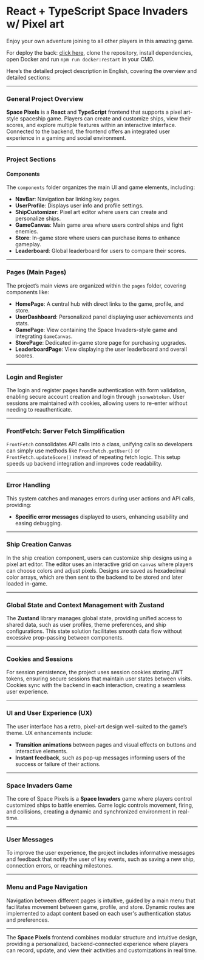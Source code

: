 # React + TypeScript Space Invaders w/ Pixel art

Enjoy your own adventure joining to all other players in this amazing game.

For deploy the back: [click here](https://github.com/Let0oro/space-pixels-API), clone the repository, install dependencies, open Docker and run ```npm run docker:restart``` in your CMD.

Here’s the detailed project description in English, covering the overview and detailed sections:

---

### General Project Overview

**Space Pixels** is a **React** and **TypeScript** frontend that supports a pixel art-style spaceship game. Players can create and customize ships, view their scores, and explore multiple features within an interactive interface. Connected to the backend, the frontend offers an integrated user experience in a gaming and social environment.

---

### Project Sections

#### Components

The `components` folder organizes the main UI and game elements, including:

- **NavBar**: Navigation bar linking key pages.
- **UserProfile**: Displays user info and profile settings.
- **ShipCustomizer**: Pixel art editor where users can create and personalize ships.
- **GameCanvas**: Main game area where users control ships and fight enemies.
- **Store**: In-game store where users can purchase items to enhance gameplay.
- **Leaderboard**: Global leaderboard for users to compare their scores.

---

### Pages (Main Pages)

The project’s main views are organized within the `pages` folder, covering components like:

- **HomePage**: A central hub with direct links to the game, profile, and store.
- **UserDashboard**: Personalized panel displaying user achievements and stats.
- **GamePage**: View containing the Space Invaders-style game and integrating `GameCanvas`.
- **StorePage**: Dedicated in-game store page for purchasing upgrades.
- **LeaderboardPage**: View displaying the user leaderboard and overall scores.

---

### Login and Register

The login and register pages handle authentication with form validation, enabling secure account creation and login through `jsonwebtoken`. User sessions are maintained with cookies, allowing users to re-enter without needing to reauthenticate.

---

### FrontFetch: Server Fetch Simplification

`FrontFetch` consolidates API calls into a class, unifying calls so developers can simply use methods like `FrontFetch.getUser()` or `FrontFetch.updateScore()` instead of repeating fetch logic. This setup speeds up backend integration and improves code readability.

---

### Error Handling

This system catches and manages errors during user actions and API calls, providing:

- **Specific error messages** displayed to users, enhancing usability and easing debugging.

---

### Ship Creation Canvas

In the ship creation component, users can customize ship designs using a pixel art editor. The editor uses an interactive grid on `canvas` where players can choose colors and adjust pixels. Designs are saved as hexadecimal color arrays, which are then sent to the backend to be stored and later loaded in-game.

---

### Global State and Context Management with Zustand

The **Zustand** library manages global state, providing unified access to shared data, such as user profiles, theme preferences, and ship configurations. This state solution facilitates smooth data flow without excessive prop-passing between components.

---

### Cookies and Sessions

For session persistence, the project uses session cookies storing JWT tokens, ensuring secure sessions that maintain user states between visits. Cookies sync with the backend in each interaction, creating a seamless user experience.

---

### UI and User Experience (UX)

The user interface has a retro, pixel-art design well-suited to the game’s theme. UX enhancements include:

- **Transition animations** between pages and visual effects on buttons and interactive elements.
- **Instant feedback**, such as pop-up messages informing users of the success or failure of their actions.

---

### Space Invaders Game

The core of Space Pixels is a **Space Invaders** game where players control customized ships to battle enemies. Game logic controls movement, firing, and collisions, creating a dynamic and synchronized environment in real-time.

---

### User Messages

To improve the user experience, the project includes informative messages and feedback that notify the user of key events, such as saving a new ship, connection errors, or reaching milestones.

---

### Menu and Page Navigation

Navigation between different pages is intuitive, guided by a main menu that facilitates movement between game, profile, and store. Dynamic routes are implemented to adapt content based on each user's authentication status and preferences.

---

The **Space Pixels** frontend combines modular structure and intuitive design, providing a personalized, backend-connected experience where players can record, update, and view their activities and customizations in real time.
